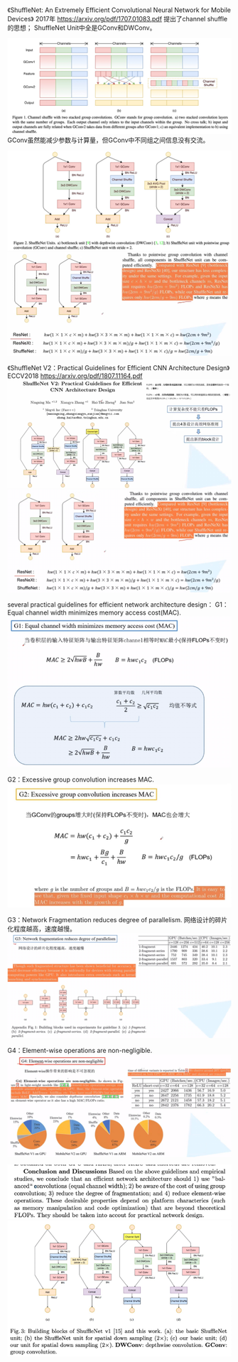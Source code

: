 《ShuffleNet: An Extremely Efficient Convolutional Neural Network for Mobile Devices》 2017年
https://arxiv.org/pdf/1707.01083.pdf
提出了channel shuffle的思想；
ShuffleNet Unit中全是GConv和DWConv。

![img.png](materials/img1.png)
GConv虽然能减少参数与计算量，但GConv中不同组之间信息没有交流。

![img.png](materials/img2.png)
![img.png](materials/img3.png)

《ShuffleNet V2：Practical Guidelines for Efficient CNN Architecture Design》 ECCV2018
https://arxiv.org/pdf/1807.11164.pdf
![img.png](materials/img4.png)
![img.png](materials/img5.png)

several practical guidelines for efficient network architecture design：
G1：Equal channel width minimizes memory access cost(MAC).
![img.png](materials/img6.png)

G2：Excessive group convolution increases MAC.
![img.png](materials/img7.png)

G3：Network Fragmentation reduces degree of parallelism.
网络设计的碎片化程度越高，速度越慢。
![img.png](materials/img8.png)

G4：Element-wise operations are non-negligible. 
![img.png](materials/img9.png)

![img.png](materials/img10.png)
![img.png](materials/img11.png)